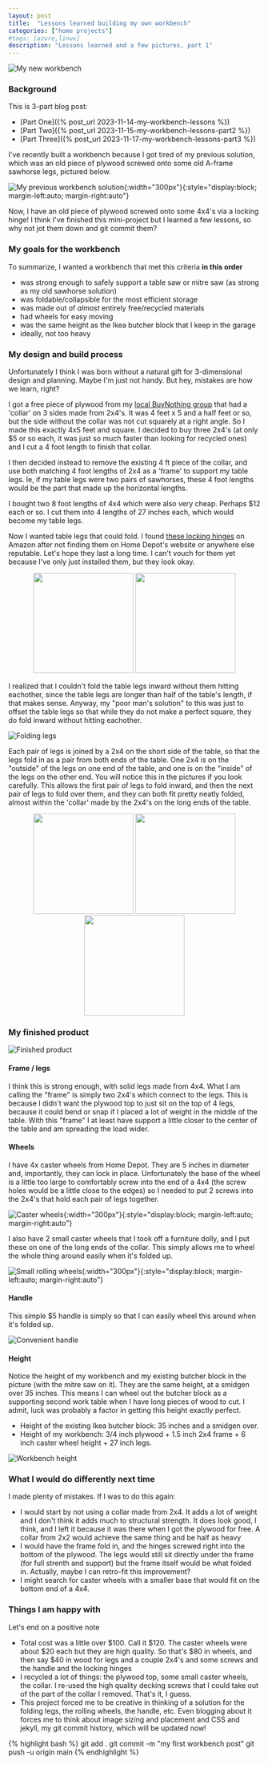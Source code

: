 ```yaml
---
layout: post
title:  "Lessons learned building my own workbench"
categories: ["home projects"]
#tags: [azure,linux]
description: "Lessons learned and a few pictures, part 1"
---
```


![My new workbench](/assets/workbench-in-driveway.jpeg)

### Background

This is 3-part blog post:
* [Part One]({% post_url 2023-11-14-my-workbench-lessons %})
* [Part Two]({% post_url 2023-11-15-my-workbench-lessons-part2 %})
* [Part Three]({% post_url 2023-11-17-my-workbench-lessons-part3 %})

I've recently built a workbench because I got tired of my previous solution, which was an old piece of plywood screwed onto some old A-frame sawhorse legs, pictured below.

![My previous workbench solution](/assets/workbench-sawhorse.jpeg){:width="300px"}{:style="display:block; margin-left:auto; margin-right:auto"} 

Now, I have an old piece of plywood screwed onto some 4x4's via a locking hinge! I think I've finished this mini-project but I learned a few lessons, so why not jot them down and git commit them? 

### My goals for the workbench
To summarize, I wanted a workbench that met this criteria **in this order**
- was strong enough to safely support a table saw or mitre saw (as strong as my old sawhorse solution)
- was foldable/collapsible for the most efficient storage
- was made out of *almost* entirely free/recycled materials
- had wheels for easy moving
- was the same height as the Ikea butcher block that I keep in the garage
- ideally, not too heavy

### My design and build process
Unfortunately I think I was born without a natural gift for 3-dimensional design and planning. Maybe I'm just not handy. But hey, mistakes are how we learn, right? 

I got a free piece of plywood from my [local BuyNothing group](https://buynothingproject.org/) that had a 'collar' on 3 sides made from 2x4's. It was 4 feet x 5 and a half feet or so, but the side without the collar was not cut squarely at a right angle. So I made this exactly 4x5 feet and square. I decided to buy three 2x4's (at only $5 or so each, it was just so much faster than looking for recycled ones) and I cut a 4 foot length to finish that collar.

I then decided instead to remove the existing 4 ft piece of the collar, and use both matching 4 foot lengths of 2x4 as a 'frame' to support my table legs. Ie, if my table legs were two pairs of sawhorses, these 4 foot lengths would be the part that made up the horizontal lengths.

I bought two 8 foot lengths of 4x4 which were also very cheap. Perhaps $12 each or so. I cut them into 4 lengths of 27 inches each, which would become my table legs.

Now I wanted table legs that could fold. I found [these locking hinges](https://www.amazon.com/gp/product/B08L3RKQGD/ref=ppx_od_dt_b_asin_title_s00?ie=UTF8&psc=1) on Amazon after not finding them on Home Depot's website or anywhere else reputable. Let's hope they last a long time. I can't vouch for them yet because I've only just installed them, but they look okay.

<p align="middle" float="left">
  <img src="/assets/workbench-locking-hinge.jpg" width="200" />
  <img src="/assets/workbench-locking-hinge2.jpg" width="200" /> 
</p>

I realized that I couldn't fold the table legs inward without them hitting eachother, since the table legs are longer than half of the table's length, if that makes sense. Anyway, my "poor man's solution" to this was just to offset the table legs so that while they do not make a perfect square, they do fold inward without hitting eachother. 

![Folding legs](/assets/workbench2.jpeg)

Each pair of legs is joined by a 2x4 on the short side of the table, so that the legs fold in as a pair from both ends of the table. One 2x4 is on the "outside" of the legs on one end of the table, and one is on the "inside" of the legs on the other end. You will notice this in the pictures if you look carefully. This allows the first pair of legs to fold inward, and then the next pair of legs to fold over them, and they can both fit pretty neatly folded, almost within the 'collar' made by the 2x4's on the long ends of the table.

<p align="middle" float="left">
  <img src="/assets/workbench-folding1.jpeg" width="200" />
  <img src="/assets/workbench-folding2.jpeg" width="200" /> 
  <img src="/assets/workbench-folding3.jpeg" width="200" />
</p>

### My finished product

![Finished product](/assets/workbench-in-garage.jpeg)

#### Frame / legs
I think this is strong enough, with solid legs made from 4x4. What I am calling the "frame" is simply two 2x4's which connect to the legs. This is because I didn't want the plywood top to just sit on the top of 4 legs, because it could bend or snap if I placed a lot of weight in the middle of the table. With this "frame" I at least have support a little closer to the center of the table and am spreading the load wider. 

#### Wheels
I have 4x caster wheels from Home Depot. They are 5 inches in diameter and, importantly, they can lock in place. Unfortunately the base of the wheel is a little too large to comfortably screw into the end of a 4x4 (the screw holes would be a little close to the edges) so I needed to put 2 screws into the 2x4's that hold each pair of legs together.

![Caster wheels](/assets/workbench-caster-wheels.jpeg){:width="300px"}{:style="display:block; margin-left:auto; margin-right:auto"}

I also have 2 small caster wheels that I took off a furniture dolly, and I put these on one of the long ends of the collar. This simply allows me to wheel the whole thing around easily when it's folded up.

![Small rolling wheels](/assets/workbench-caster-wheels2.jpeg){:width="300px"}{:style="display:block; margin-left:auto; margin-right:auto"}

#### Handle

This simple $5 handle is simply so that I can easily wheel this around when it's folded up.

![Convenient handle](/assets/workbench-handle.jpeg)

#### Height
Notice the height of my workbench and my existing butcher block in the picture (with the mitre saw on it). They are the same height, at a smidgen over 35 inches. This means I can wheel out the butcher block as a supporting second work table when I have long pieces of wood to cut. I admit, luck was probably a factor in getting this height exactly perfect. 

- Height of the existing Ikea butcher block: 35 inches and a smidgen over.
- Height of my workbench: 3/4 inch plywood + 1.5 inch 2x4 frame + 6 inch caster wheel height + 27 inch legs. 

![Workbench height](/assets/workbench-height.jpeg)

### What I would do differently next time
I made plenty of mistakes. If I was to do this again:
- I would start by not using a collar made from 2x4. It adds a lot of weight and I don't think it adds much to structural strength. It does look good, I think, and I left it because it was there when I got the plywood for free. A collar from 2x2 would achieve the same thing and be half as heavy
- I would have the frame fold in, and the hinges screwed right into the bottom of the plywood. The legs would still sit directly under the frame (for full strenth and support) but the frame itself would be what folded in. Actually, maybe I can retro-fit this improvement?
- I might search for caster wheels with a smaller base that would fit on the bottom end of a 4x4.

### Things I am happy with
Let's end on a positive note
- Total cost was a little over $100. Call it $120. The caster wheels were about $20 each but they are high quality. So that's $80 in wheels, and then say $40 in wood for legs and a couple 2x4's and some screws and the handle and the locking hinges
- I recycled a lot of things: the plywood top, some small caster wheels, the collar. I re-used the high quality decking screws that I could take out of the part of the collar I removed. That's it, I guess.
- This project forced me to be creative in thinking of a solution for the folding legs, the rolling wheels, the handle, etc. Even blogging about it forces me to think about image sizing and placement and CSS and jekyll, my git commit history, which will be updated now!

{% highlight bash %}
git add .
git commit -m "my first workbench post"
git push -u origin main
{% endhighlight %}
 